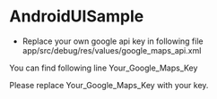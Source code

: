 # AndroidUISample

- Replace your own google api key in following file
app/src/debug/res/values/google_maps_api.xml

You can find following line
<string name="google_maps_key" templateMergeStrategy="preserve" translatable="false">Your_Google_Maps_Key</string>

Please replace Your_Google_Maps_Key with your key.